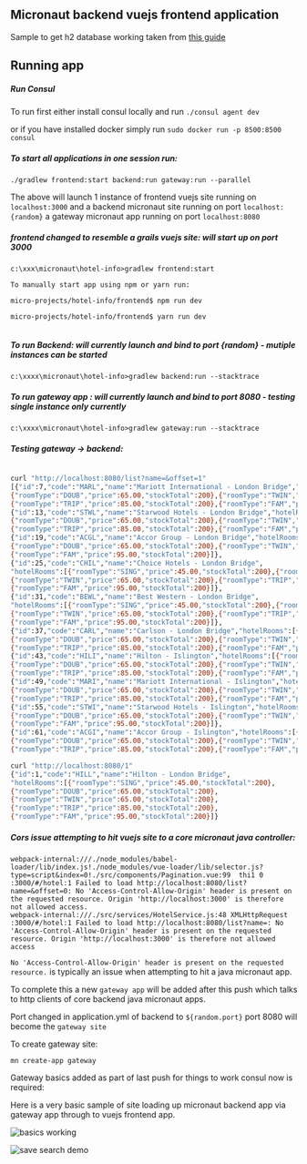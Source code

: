 Micronaut backend vuejs frontend application
---


Sample to get h2 database working taken from [this guide](https://guides.micronaut.io/micronaut-data-access-jpa-hibernate/guide/index.html)



Running app
----


##### Run Consul

To run first either install consul locally and run `./consul agent dev`

or if you have installed docker simply run `sudo docker run -p 8500:8500 consul`
 
 
 

##### To start all applications in one session run:

```
./gradlew frontend:start backend:run gateway:run --parallel
```

The above will launch 1 instance of frontend vuejs site running on `localhost:3000` 
and a backend micronaut site running on port `localhost:{random}` a gateway micronaut app running on port 
`localhost:8080` 


##### frontend changed to resemble a grails vuejs site: will start up on port 3000
```
c:\xxx\micronaut\hotel-info>gradlew frontend:start

To manually start app using npm or yarn run:

micro-projects/hotel-info/frontend$ npm run dev   

micro-projects/hotel-info/frontend$ yarn run dev


```


##### To run Backend: will currently launch and bind to port {random}  - mutiple instances can be started

```
c:\xxxx\micronaut\hotel-info>gradlew backend:run --stacktrace

```


##### To run gateway app : will currently launch and bind to port  8080 - testing single instance only currently

```
c:\xxxx\micronaut\hotel-info>gradlew gateway:run --stacktrace

```


##### Testing gateway -> backend:

```bash

curl "http://localhost:8080/list?name=&offset=1"
[{"id":7,"code":"MARL","name":"Mariott International - London Bridge","hotelRooms":[{"roomType":"SING","price":45.00,"stockTotal":200},
{"roomType":"DOUB","price":65.00,"stockTotal":200},{"roomType":"TWIN","price":65.00,"stockTotal":200},
{"roomType":"TRIP","price":85.00,"stockTotal":200},{"roomType":"FAM","price":95.00,"stockTotal":200}]},
{"id":13,"code":"STWL","name":"Starwood Hotels - London Bridge","hotelRooms":[{"roomType":"SING","price":45.00,"stockTotal":200},
{"roomType":"DOUB","price":65.00,"stockTotal":200},{"roomType":"TWIN","price":65.00,"stockTotal":200},
{"roomType":"TRIP","price":85.00,"stockTotal":200},{"roomType":"FAM","price":95.00,"stockTotal":200}]},
{"id":19,"code":"ACGL","name":"Accor Group - London Bridge","hotelRooms":[{"roomType":"SING","price":45.00,"stockTotal":200},
{"roomType":"DOUB","price":65.00,"stockTotal":200},{"roomType":"TWIN","price":65.00,"stockTotal":200},{"roomType":"TRIP","price":85.00,"stockTotal":200},
{"roomType":"FAM","price":95.00,"stockTotal":200}]},
{"id":25,"code":"CHIL","name":"Choice Hotels - London Bridge",
"hotelRooms":[{"roomType":"SING","price":45.00,"stockTotal":200},{"roomType":"DOUB","price":65.00,"stockTotal":200},
{"roomType":"TWIN","price":65.00,"stockTotal":200},{"roomType":"TRIP","price":85.00,"stockTotal":200},
{"roomType":"FAM","price":95.00,"stockTotal":200}]},
{"id":31,"code":"BEWL","name":"Best Western - London Bridge",
"hotelRooms":[{"roomType":"SING","price":45.00,"stockTotal":200},{"roomType":"DOUB","price":65.00,"stockTotal":200},
{"roomType":"TWIN","price":65.00,"stockTotal":200},{"roomType":"TRIP","price":85.00,"stockTotal":200},
{"roomType":"FAM","price":95.00,"stockTotal":200}]},
{"id":37,"code":"CARL","name":"Carlson - London Bridge","hotelRooms":[{"roomType":"SING","price":45.00,"stockTotal":200},
{"roomType":"DOUB","price":65.00,"stockTotal":200},{"roomType":"TWIN","price":65.00,"stockTotal":200},
{"roomType":"TRIP","price":85.00,"stockTotal":200},{"roomType":"FAM","price":95.00,"stockTotal":200}]},
{"id":43,"code":"HILI","name":"Hilton - Islington","hotelRooms":[{"roomType":"SING","price":45.00,"stockTotal":200},
{"roomType":"DOUB","price":65.00,"stockTotal":200},{"roomType":"TWIN","price":65.00,"stockTotal":200},
{"roomType":"TRIP","price":85.00,"stockTotal":200},{"roomType":"FAM","price":95.00,"stockTotal":200}]},
{"id":49,"code":"MARI","name":"Mariott International - Islington","hotelRooms":[{"roomType":"SING","price":45.00,"stockTotal":200},
{"roomType":"DOUB","price":65.00,"stockTotal":200},{"roomType":"TWIN","price":65.00,"stockTotal":200},
{"roomType":"TRIP","price":85.00,"stockTotal":200},{"roomType":"FAM","price":95.00,"stockTotal":200}]},
{"id":55,"code":"STWI","name":"Starwood Hotels - Islington","hotelRooms":[{"roomType":"SING","price":45.00,"stockTotal":200},
{"roomType":"DOUB","price":65.00,"stockTotal":200},{"roomType":"TWIN","price":65.00,"stockTotal":200},{"roomType":"TRIP","price":85.00,"stockTotal":200},
{"roomType":"FAM","price":95.00,"stockTotal":200}]},
{"id":61,"code":"ACGI","name":"Accor Group - Islington","hotelRooms":[{"roomType":"SING","price":45.00,"stockTotal":200},
{"roomType":"DOUB","price":65.00,"stockTotal":200},{"roomType":"TWIN","price":65.00,"stockTotal":200},
{"roomType":"TRIP","price":85.00,"stockTotal":200},{"roomType":"FAM","price":95.00,"stockTotal":200}]}]

curl "http://localhost:8080/1"
{"id":1,"code":"HILL","name":"Hilton - London Bridge",
"hotelRooms":[{"roomType":"SING","price":45.00,"stockTotal":200},
{"roomType":"DOUB","price":65.00,"stockTotal":200},
{"roomType":"TWIN","price":65.00,"stockTotal":200},
{"roomType":"TRIP","price":85.00,"stockTotal":200},
{"roomType":"FAM","price":95.00,"stockTotal":200}]}

```

##### Cors issue attempting to hit vuejs site to a core micronaut java controller:

```
webpack-internal:///./node_modules/babel-loader/lib/index.js!./node_modules/vue-loader/lib/selector.js?type=script&index=0!./src/components/Pagination.vue:99  thi1 0
:3000/#/hotel:1 Failed to load http://localhost:8080/list?name=&offset=0: No 'Access-Control-Allow-Origin' header is present on the requested resource. Origin 'http://localhost:3000' is therefore not allowed access.
webpack-internal:///./src/services/HotelService.js:48 XMLHttpRequest
:3000/#/hotel:1 Failed to load http://localhost:8080/list?name=: No 'Access-Control-Allow-Origin' header is present on the requested resource. Origin 'http://localhost:3000' is therefore not allowed access
```

 `No 'Access-Control-Allow-Origin' header is present on the requested resource.` is typically an issue when attempting to hit a java micronaut app.
 
 To complete this a new `gateway app` will be added after this push which talks to http clients of core backend java micronaut apps.   

Port changed in application.yml of backend to `${random.port}` port 8080 will become the `gateway site`

To create gateway site:

`mn create-app gateway`

Gateway basics added as part of last push for things to work consul now is required:


Here is a very basic sample of site loading up micronaut backend app via gateway app through to vuejs frontend app.

![basics working](https://raw.githubusercontent.com/vahidhedayati/hotel-info/master/docs/working-with-pagination-vuejs.png)

![save search demo](https://raw.githubusercontent.com/vahidhedayati/hotel-info/master/docs/save-search-demo.png)

